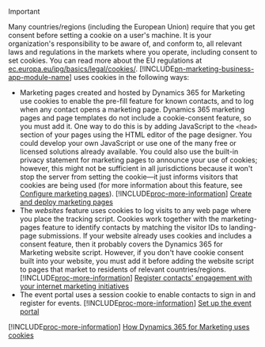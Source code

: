 > [!IMPORTANT]
> Many countries/regions (including the European Union) require that you get consent before setting a cookie on a user's machine. It is your organization's responsibility to be aware of, and conform to, all relevant laws and regulations in the markets where you operate, including consent to set cookies. You can read more about the EU regulations at [ec.europa.eu/ipg/basics/legal/cookies/](http://ec.europa.eu/ipg/basics/legal/cookies/). [!INCLUDE[pn-marketing-business-app-module-name](../includes/pn-marketing-business-app-module-name.md)] uses cookies in the following ways:
> - Marketing pages created and hosted by Dynamics 365 for Marketing use cookies to enable the pre-fill feature for known contacts, and to log when any contact opens a marketing page. Dynamics 365 marketing pages and page templates do not include a cookie-consent feature, so you must add it. One way to do this is by adding JavaScript to the `<head>` section of your pages using the HTML editor of the page designer. You could develop your own JavaScript or use one of the many free or licensed solutions already available. You could also use the built-in privacy statement for marketing pages to announce your use of cookies; however, this might not be sufficient in all jurisdictions because it won't stop the server from setting the cookie&mdash;it just informs visitors that cookies are being used (for more information about this feature, see [Configure marketing pages](../marketing/marketing-settings.md#config-mkt-pages)). [!INCLUDE[proc-more-information](../includes/proc-more-information.md)] [Create and deploy marketing pages](../marketing/create-deploy-marketing-pages.md)
> - The _websites_ feature uses cookies to log visits to any web page where you place the tracking script. Cookies work together with the marketing-pages feature to identify contacts by matching the visitor IDs to landing-page submissions. If your website already uses cookies and includes a consent feature, then it probably covers the Dynamics 365 for Marketing website script. However, if you don't have cookie consent built into your website, you must add it before adding the website script to pages that market to residents of relevant countries/regions. [!INCLUDE[proc-more-information](../includes/proc-more-information.md)] [Register contacts' engagement with your internet marketing initiatives](../marketing/register-engagement.md)
> - The event portal uses a session cookie to enable contacts to sign in and register for events. [!INCLUDE[proc-more-information](../includes/proc-more-information.md)] [Set up the event portal](../marketing/set-up-event-portal.md)
> 
> [!INCLUDE[proc-more-information](../includes/proc-more-information.md)] [How Dynamics 365 for Marketing uses cookies](../marketing/cookies.md)
